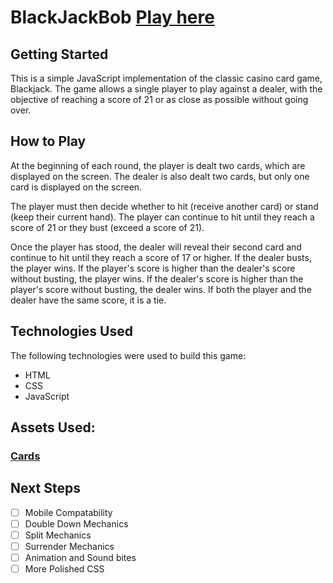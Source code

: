 # BlackJackBob [Play here](https://blackjackbob.netlify.app/)

## Getting Started
This is a simple JavaScript implementation of the classic casino card game, Blackjack. The game allows a single player to play against a dealer, with the objective of reaching a score of 21 or as close as possible without going over.

## How to Play 
At the beginning of each round, the player is dealt two cards, which are displayed on the screen. The dealer is also dealt two cards, but only one card is displayed on the screen.

The player must then decide whether to hit (receive another card) or stand (keep their current hand). The player can continue to hit until they reach a score of 21 or they bust (exceed a score of 21).

Once the player has stood, the dealer will reveal their second card and continue to hit until they reach a score of 17 or higher. If the dealer busts, the player wins. If the player's score is higher than the dealer's score without busting, the player wins. If the dealer's score is higher than the player's score without busting, the dealer wins. If both the player and the dealer have the same score, it is a tie.

## Technologies Used
The following technologies were used to build this game:

- HTML
- CSS
- JavaScript

## Assets Used:
### [Cards](https://opengameart.org/content/vintage-playing-cards)


## Next Steps
- [ ] Mobile Compatability 
- [ ] Double Down Mechanics 
- [ ] Split Mechanics 
- [ ] Surrender Mechanics 
- [ ] Animation and Sound bites
- [ ] More Polished CSS
